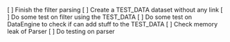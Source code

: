 [ ] Finish the filter parsing
[ ] Create a TEST_DATA dataset without any link
[ ] Do some test on filter using the TEST_DATA
[ ] Do some test on DataEngine to check if can add stuff to the TEST_DATA
[ ] Check memory leak of Parser
[ ] Do testing on parser
